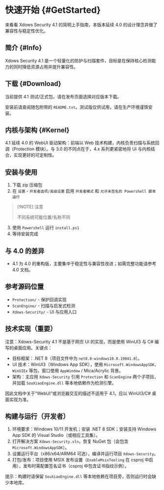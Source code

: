 # 快速开始 {#GetStarted}

来看看 Xdows Security 4.1 的简明上手指南，本版本延续 4.0 的设计理念并做了兼容性与稳定性优化。

## 简介 {#Info}

Xdows Security 4.1 是一个轻量化的防护与扫描套件，目标是在保持核心检测能力的同时降低资源占用并提升兼容性。

## 下载 {#Download}

当前提供 4.1 测试/正式包，请在发布页面选择对应版本下载。

安装前请查阅随包附带的 `README.txt`。测试版仅供试用，请在生产环境谨慎安装。

<Linkcard url="https://github.com/XTY64XTY12345/Xdows-Security/releases/download/nightly/Xdows-Security-Signed.zip
" title="下载 Xdows Security Nightly" description="请保证能正常访问 Github" logo="/logo.svg"/>

## 内核与架构 {#Kernel}

4.1 延续 4.0 的 WebUI 驱动架构：前端以 Web 技术构建，内核负责扫描与系统回调（Protection 模块）。与 3.0 的不同点在于，4.x 系列更紧密地将 UI 与内核结合，实现更好的可定制性。

## 安装与使用

1. 下载 zip 压缩包
2. 在 `设置` - `开发者选项/高级设置` 启用 `开发者模式` 和 `允许未签名的 Powershell 脚本运行`
> [!NOTE] 注意
>
> 不同系统可能位置/名称不同
3. 使用 `Powershell` 运行 `install.ps1`
4. 等待安装完成

## 与 4.0 的差异

- 4.1 为 4.0 的重构版，主要集中于稳定性与兼容性改进；如需完整功能请参考 4.0 文档。

## 参考源码位置

- `Protection/` - 保护回调实现
- `ScanEngine/` - 扫描与启发式检测
- `Xdows-Security/` - UI 与应用入口

## 技术实现（重要）

注意：Xdows-Security 4.1 不是基于网页 UI 的实现，而是使用 WinUI3 与 C# 编写的桌面应用。关键点：

- 目标框架：.NET 8（项目文件中为 `net8.0-windows10.0.19041.0`）。
- UI 技术：WinUI3（Windows App SDK），使用 `Microsoft.WindowsAppSDK`、`WinUIEx` 等包，窗口使用 `AppWindow` / Mica/Acrylic 背景。
- 架构：主应用 `Xdows-Security` 引用 `Protection` 和 `ScanEngine` 两个子项目，并加载 `SouXiaoEngine.dll` 等本地依赖作为检测引擎。

因此文档中关于“WebUI”或浏览器交互的描述不适用于 4.1，应以 WinUI3/C# 桌面实现为准。

## 构建与运行（开发者）

1. 环境要求：Windows 10/11 开发机；安装 .NET 8 SDK；安装支持 Windows App SDK 的 Visual Studio（或相应工具集）。
2. 打开解决方案 `Xdows-Security.sln`，恢复 NuGet 包（会包含 `Microsoft.WindowsAppSDK`）。
3. 设置运行平台（x86/x64/ARM64 可选），编译并运行项目 `Xdows-Security`。
4. 打包/发布：项目使用 MSIX 发布设置（`EnableMsixTooling` 在 csproj 中启用），发布时需配置签名证书（csproj 中包含证书指纹示例）。

提示：构建时请保留 `SouXiaoEngine.dll` 等本地依赖在项目旁，否则运行时会缺少本地库。
